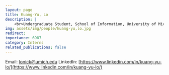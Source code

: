```yaml
---
layout: page
title: Kuang-Yu, Lo
description: |
    <br>Undergraduate Student, School of Information, University of Michigan<br>Sep 2024 -- Present<br><span style='color:blue'>assistant for Yutong Xie, Univeristy of Michigan- School of Information</span>
img: assets/img/people/kuang-yu,lo.jpg
redirect: 
importance: 6987
category: Interns
related_publications: false
---
```

Email: [lonick@umich.edu](mailto:lonick@umich.edu)
LinkedIn: [https://www.linkedin.com/in/kuang-yu-lo/](https://www.linkedin.com/in/kuang-yu-lo/)
